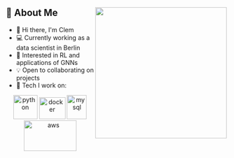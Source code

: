
## :book: About Me <img src="nn_gif.gif" width="300" height="300" align="right">

- :metal: Hi there, I'm Clem
- :computer: Currently working as a data scientist in Berlin
- :thinking: Interested in RL and applications of GNNs
- :bulb: Open to collaborating on projects
- :hammer: Tech I work on:
<p align="center">
      <img src="https://www.vectorlogo.zone/logos/python/python-icon.svg" alt="python" width="55" height="55"/>
      <img src="https://www.vectorlogo.zone/logos/docker/docker-official.svg" alt="docker" width="60" height="50"/>
      <img src="https://www.vectorlogo.zone/logos/jenkins/jenkins-icon.svg" alt="mysql" width="45" height="55"/>  
      <img src="https://www.vectorlogo.zone/logos/amazon_aws/amazon_aws-ar21.svg" alt="aws" width="120" height="70"/>
</p>
